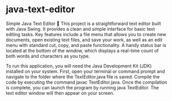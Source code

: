# java-text-editor

Simple Java Text Editor 📝
This project is a straightforward text editor built with Java Swing. It provides a clean and simple interface for basic text editing tasks. Key features include a file menu that allows you to create new documents, open existing text files, and save your work, as well as an edit menu with standard cut, copy, and paste functionality. A handy status bar is located at the bottom of the window, which displays a real-time count of both words and characters as you type.

To run this application, you will need the Java Development Kit (JDK) installed on your system. First, open your terminal or command prompt and navigate to the folder where the TextEditor.java file is saved. Compile the code by executing the command javac TextEditor.java. Once the compilation is complete, you can launch the program by running java TextEditor. The text editor window will then appear on your screen.
